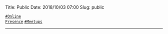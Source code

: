Title:          Public
Date:           2018/10/03 07:00
Slug:           public

<code><a href="/public.html#OnlinePresence">\#Online Presence</a></code>
<code><a href="/public.html#Meetups">\#Meetups</a></code>

<hr />
